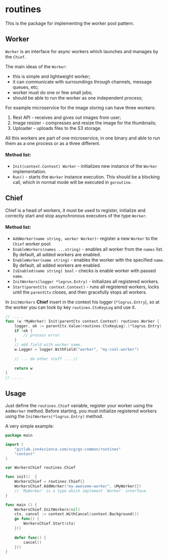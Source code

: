 # routines

This is the package for implementing the worker pool pattern.

## Worker

`Worker` is an interface for async workers which launches and manages by the `Chief`.

The main ideas of the `Worker`: 
- this is simple and lightweight worker;
- it can communicate with surroundings through channels, message queues, etc;
- worker must do one or few small jobs; 
- should be able to run the worker as one independent process;

For example microservice for the image storing can have three workers:

1) Rest API - receives and gives out images from user;
2) Image resizer - compresses and resize the image for the thumbnails;
3) Uploader - uploads files to the S3 storage.

All this workers are part of one microservice, in one binary and able to run them as a one process or as a three different. 

#### Method list:

- `Init(context.Context) Worker` - initializes new instance of the `Worker` implementation. 
- `Run()` - starts the `Worker` instance execution. This should be a blocking call, which in normal mode will be executed in `goroutine`.

## Chief

Chief is a head of workers, it must be used to register, initialize and correctly start and stop asynchronous executors of the type `Worker`.

#### Method list:

- `AddWorker(name string, worker Worker)`- register a new `Worker` to the `Chief` worker pool.
- `EnableWorkers(names ...string)` - enables all worker from the `names` list. By default, all added workers are enabled.
- `EnableWorker(name string)` - enables the worker with the specified `name`. By default, all added workers are enabled.
- `IsEnabled(name string) bool` - checks is enable worker with passed `name`.
- `InitWorkers(logger *logrus.Entry)` - initializes all registered workers. 
- `Start(parentCtx context.Context)` - runs all registered workers, locks until the `parentCtx` closes, and then gracefully stops all workers.

In `InitWorkers` **Chief** insert in the context his logger (`*logrus.Entry`), so at the worker you can took by key `routines.CtxKeyLog` and use it.

``` go
// .....
func (w *MyWorker) Init(parentCtx context.Context) routines.Worker {
    logger, ok := parentCtx.Value(routines.CtxKeyLog).(*logrus.Entry)
    if !ok {
        // process error
    }
    // add field with worker name.
    w.Logger = logger.WithField("worker", "my-cool-worker")
    
    // ... do other stuff ... //
    
    return w
}
// .....
```

## Usage 

Just define the `routines.Chief` variable, register your worker using the `AddWorker` method. 
Before starting, you must initialize registered workers using the `InitWorkers(*logrus.Entry)` method.

A very simple example:

``` go
package main

import (
    "gitlab.inn4science.com/vcg/go-common/routines"
    "context"
)

var WorkersChief routines.Chief

func init()  {
    WorkersChief = routines.Chief{}
    WorkersChief.AddWorker("my-awesome-worker", &MyWorker{})
    // `MyWorker` is a type which implement `Worker` interface.
}

func main () {
    WorkersChief.InitWorkers(nil)
    ctx, cancel := context.WithCancel(context.Background())
    go func() {
        WorkersChief.Start(ctx)
    }()
    
    defer func() {
        cancel()
    }()
}
```
